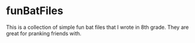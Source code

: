 # funBatFiles
This is a collection of simple fun bat files that I wrote in 8th grade. They are great for pranking friends with.
